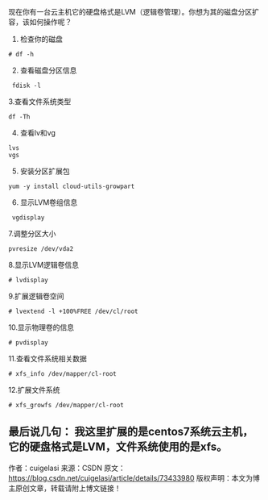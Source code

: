 现在你有一台云主机它的硬盘格式是LVM（逻辑卷管理）。你想为其的磁盘分区扩容，该如何操作呢？

1. 检查你的磁盘
```
# df -h
```
2. 查看磁盘分区信息
```
 fdisk -l
```
3.查看文件系统类型

```
df -Th
```

4. 查看lv和vg
```
lvs
vgs
```
5. 安装分区扩展包
```
yum -y install cloud-utils-growpart
```
6. 显示LVM卷组信息
```
 vgdisplay
```
7.调整分区大小
```
pvresize /dev/vda2
```
8.显示LVM逻辑卷信息
```
# lvdisplay
```
9.扩展逻辑卷空间
```
# lvextend -l +100%FREE /dev/cl/root
```
10.显示物理卷的信息
```
# pvdisplay
```
11.查看文件系统相关数据
```
# xfs_info /dev/mapper/cl-root
```
12.扩展文件系统
```
# xfs_growfs /dev/mapper/cl-root
```
最后说几句：
我这里扩展的是centos7系统云主机，它的硬盘格式是LVM，文件系统使用的是xfs。
---------------------
作者：cuigelasi
来源：CSDN
原文：https://blog.csdn.net/cuigelasi/article/details/73433980
版权声明：本文为博主原创文章，转载请附上博文链接！
